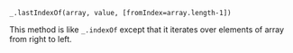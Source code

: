```
_.lastIndexOf(array, value, [fromIndex=array.length-1])
```

This method is like `_.indexOf` except that it iterates over elements of array from right to left.

